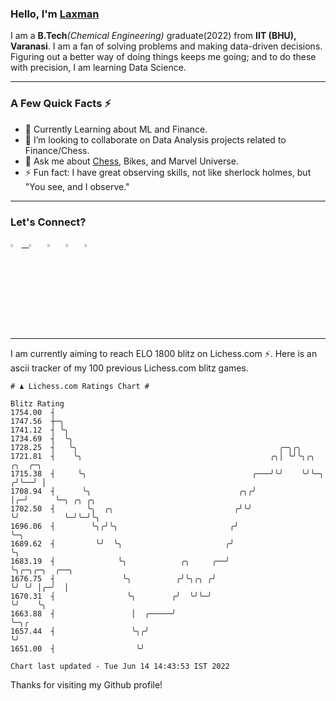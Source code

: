   ### Hello, I'm [Laxman](https://laxman-lakhan.github.io)

I am a **B.Tech**_(Chemical Engineering)_ graduate(2022) from **IIT (BHU), Varanasi**. I am a fan of solving problems and making data-driven decisions. Figuring out a better way of doing things keeps me going; and to do these with precision, I am learning Data Science. 

---

### A Few Quick Facts ⚡️

- 🧐 Currently Learning about ML and Finance.
- 👯 I’m looking to collaborate on Data Analysis projects related to Finance/Chess.
- 💬 Ask me about [Chess](https://lichess.org/@/YourKingIsInDanger), Bikes, and Marvel Universe.
- ⚡️ Fun fact: I have great observing skills, not like sherlock holmes, but "You see, and I observe."

---

### Let's Connect?

<a href="mailto:laxmansingh.lakhan@gmail.com"> <img src="https://img.icons8.com/fluent/48/000000/gmail.png" width="3.5%"/> &nbsp;
[<img src="https://img.icons8.com/color/48/000000/linkedin.png" width="3.5%"/>](https://www.linkedin.com/in/laxman-lakhan/)  &nbsp;
[<img src="https://img.icons8.com/fluent/48/000000/facebook-new.png" width="3.5%"/>](https://www.facebook.com/s.laxmanlakhan/)  &nbsp;
[<img src="https://img.icons8.com/fluent/48/000000/instagram-new.png" width="3.5%"/>](https://www.instagram.com/laxman.lakhan/)  &nbsp;
[<img src="https://img.icons8.com/color/48/000000/twitter.png" width="3.5%"/>](https://twitter.com/laxman__lakhan)  &nbsp;

 ---
  
I am currently aiming to reach ELO 1800 blitz on Lichess.com ⚡. Here is an ascii tracker of my 100 previous Lichess.com blitz games.

  ```
  # ♟︎ Lichess.com Ratings Chart #
  
  Blitz Rating
 1754.00  ┤
 1747.56  ┼─╮
 1741.12  ┤ ╰╮
 1734.69  ┤  ╰╮
 1728.25  ┤   ╰╮                                             ╭─╮╭╮
 1721.81  ┤    ╰╮                                          ╭╮│ ╰╯╰╮╭╮     ╭╮  ╭─╮
 1715.38  ┤     ╰╮                                     ╭───╯╰╯    ╰╯╰─╮  ╭╯╰──╯ │
 1708.94  ┤      ╰╮                                 ╭╮╭╯              │╭─╯      ╰─╮ ╭╮ ╭╮
 1702.50  ┤       ╰╮  ╭╮                           ╭╯╰╯               ╰╯          ╰─╯╰─╯╰╮
 1696.06  ┤        ╰╮╭╯╰╮                         ╭╯                                     ╰─╮
 1689.62  ┤         ╰╯  ╰╮                       ╭╯                                        ╰╮
 1683.19  ┤              ╰╮            ╭╮     ╭──╯                                          ╰╮╭─╮╭─╮  ╭──╮
 1676.75  ┤               ╰╮          ╭╯╰╮╭╮ ╭╯                                              ╰╯ ╰╯ │╭─╯  │
 1670.31  ┤                ╰╮        ╭╯  ╰╯╰─╯                                                     ╰╯    ╰╮
 1663.88  ┤                 │  ╭─────╯                                                                    ╰─╮╭
 1657.44  ┤                 ╰╮╭╯                                                                            ╰╯
 1651.00  ┤                  ╰╯

Chart last updated - Tue Jun 14 14:43:53 IST 2022  
  ```
  
  
Thanks for visiting my Github profile!
